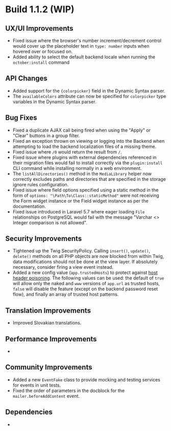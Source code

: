 # Build 1.1.2 (WIP)

## UX/UI Improvements
- Fixed issue where the browser's number increment/decrement control would cover up the placeholder text in `type: number` inputs when hovered over or focused on.
- Added ability to select the default backend locale when running the `october:install` command

## API Changes
- Added support for the `{colorpicker}` field in the Dynamic Syntax parser.
- The `availableColors` attribute can now be specified for `colorpicker` type variables in the Dynamic Syntax parser.

## Bug Fixes
- Fixed a duplicate AJAX call being fired when using the "Apply" or "Clear" buttons in a group filter.
- Fixed an exception thrown on viewing or logging into the Backend when attempting to load the backend localization files of a missing theme.
- Fixed issue where `/0` would return the result from `/`.
- Fixed issue where plugins with external dependencies referenced in their migration files would fail to install correctly via the `plugin:install` CLI command while installing normally in a web environment.
- The `listAllDirectories()` method in the `MediaLibrary` helper now correctly excludes paths and directories that are specified in the storage ignore rules configuration.
- Fixed issue where field options specified using a static method in the form of `options: "\Path\To\Class::staticMethod"` were not receiving the Form widget instance or the Field widget instance as per the documentation.
- Fixed issue introduced in Laravel 5.7 where eager loading `File` relationships on PostgreSQL would fail with the message "Varchar <> Integer comparison is not allowed".

## Security Improvements
- Tightened up the Twig SecurityPolicy. Calling `insert()`, `update()`, `delete()` methods on all PHP objects are now blocked from within Twig, data modifications should not be done at the view layer. If absolutely necessary, consider firing a view event instead.
- Added a new config value (`app.trustedHosts`) to protect against [host header poisoning](https://portswigger.net/web-security/host-header). The following values can be used: the default of `true` will allow only the naked and `www` versions of `app.url` as trusted hosts, `false` will disable the feature (except on the backend password reset flow), and finally an array of trusted host patterns.

## Translation Improvements
- Improved Slovakian translations.

## Performance Improvements
-

## Community Improvements
- Added a new `EventFake` class to provide mocking and testing services for events in unit tests.
- Fixed the order of parameters in the docblock for the `mailer.beforeAddContent` event.

## Dependencies
-
